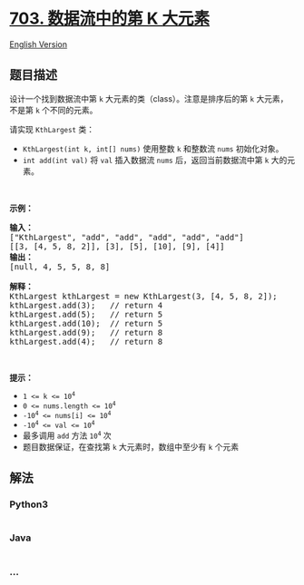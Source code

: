 # [703. 数据流中的第 K 大元素](https://leetcode-cn.com/problems/kth-largest-element-in-a-stream)

[English Version](/solution/0700-0799/0703.Kth%20Largest%20Element%20in%20a%20Stream/README_EN.md)

## 题目描述

<!-- 这里写题目描述 -->

<p>设计一个找到数据流中第 <code>k</code> 大元素的类（class）。注意是排序后的第 <code>k</code> 大元素，不是第 <code>k</code> 个不同的元素。</p>

<p>请实现 <code>KthLargest</code> 类：</p>

<ul>
	<li><code>KthLargest(int k, int[] nums)</code> 使用整数 <code>k</code> 和整数流 <code>nums</code> 初始化对象。</li>
	<li><code>int add(int val)</code> 将 <code>val</code> 插入数据流 <code>nums</code> 后，返回当前数据流中第 <code>k</code> 大的元素。</li>
</ul>

<p> </p>

<p><strong>示例：</strong></p>

<pre>
<strong>输入：</strong>
["KthLargest", "add", "add", "add", "add", "add"]
[[3, [4, 5, 8, 2]], [3], [5], [10], [9], [4]]
<strong>输出：</strong>
[null, 4, 5, 5, 8, 8]

<strong>解释：</strong>
KthLargest kthLargest = new KthLargest(3, [4, 5, 8, 2]);
kthLargest.add(3);   // return 4
kthLargest.add(5);   // return 5
kthLargest.add(10);  // return 5
kthLargest.add(9);   // return 8
kthLargest.add(4);   // return 8
</pre>

<p> </p>
<strong>提示：</strong>

<ul>
	<li><code>1 <= k <= 10<sup>4</sup></code></li>
	<li><code>0 <= nums.length <= 10<sup>4</sup></code></li>
	<li><code>-10<sup>4</sup> <= nums[i] <= 10<sup>4</sup></code></li>
	<li><code>-10<sup>4</sup> <= val <= 10<sup>4</sup></code></li>
	<li>最多调用 <code>add</code> 方法 <code>10<sup>4</sup></code> 次</li>
	<li>题目数据保证，在查找第 <code>k</code> 大元素时，数组中至少有 <code>k</code> 个元素</li>
</ul>


## 解法

<!-- 这里可写通用的实现逻辑 -->

<!-- tabs:start -->

### **Python3**

<!-- 这里可写当前语言的特殊实现逻辑 -->

```python

```

### **Java**

<!-- 这里可写当前语言的特殊实现逻辑 -->

```java

```

### **...**

```

```

<!-- tabs:end -->
